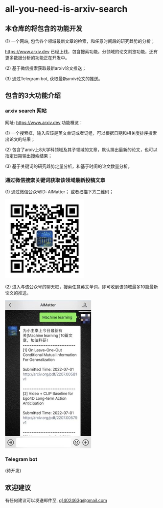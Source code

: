 # all-you-need-is-arxiv-search
## 本仓库的将包含的功能开发

(1) 一个网站, 包含各个领域最新文章的检索，和任意时间段的研究趋势的分析；

https://www.arxiv.dev 已经上线，包含搜索功能，分领域的论文浏览功能，还有更多数据分析的功能正在开发中。


(2) 基于微信搜索获取最新arxiv论文推送；

(3) 通过Telegram bot, 获取最新arxiv论文的推送。


## 包含的3大功能介绍
### arxiv search 网站

网址: https://www.arxiv.dev
功能概览：

(1) 一个搜索框，输入应该是英文单词或者词组，可以根据日期和相关度排序搜索出论文的结果；

(2) 包含了arxiv上8大学科领域及其子领域的文章，默认排出最新的论文，也可以指定日期输出搜索结果；

(3) 基于关键词的研究趋势定量分析，和基于时间的论文数量分析。




### 通过微信搜索关键词获取该领域最新投稿文章

(1) 通过微信公众号ID: AIMatter； 或者扫描下方二维码；

![avatar](./pics/wechat_qr_code.jpg)



(2) 进入与该公众号的聊天框，搜索任意英文单词，即可收到该领域最多10篇最新论文的推送。


![avatar](./pics/crop1.jpg)

### Telegram bot
(待开发)


## 欢迎建议
有任何建议可以发送邮件至, g1402463g@gmail.com
